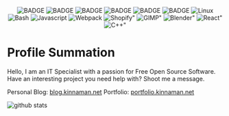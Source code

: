 <div id="badges">
<p align="center">
<img alt="BADGE" src="://img.shields.io/badge/NGINX-009639?logo=nginx&logoColor=white&style=for-the-badge" />
<img alt="BADGE" src="://img.shields.io/badge/Python-3776AB?logo=python&logoColor=white&style=for-the-badge" />
<img alt="BADGE" src="://img.shields.io/badge/HTML-E34F26?logo=html5&logoColor=white&style=for-the-badge" />
<img alt="BADGE" src="://img.shields.io/badge/Bootstrap-7952B3?logo=bootstrap&logoColor=white&style=for-the-badge" />
<img alt="BADGE" src="://img.shields.io/badge/Jekyll-CC0000?logo=jekyll&logoColor=white&style=for-the-badge" />
<img alt="BADGE" src="://img.shields.io/badge/MySQL-4479A1?logo=mysql&logoColor=white&style=for-the-badge" />
<img alt="Linux" src="https://img.shields.io/badge/Debian-A81D33?logo=debian&logoColor=white&style=for-the-badge" />
<img alt="Bash" src="https://img.shields.io/badge/Bash-4EAA25?logo=gnubash&logoColor=white&style=for-the-badge" />
<img alt="Javascript" src="https://img.shields.io/badge/JavaScript-gray?logo=javascript&logoColor=F7DF1E&style=for-the-badge" />
<img alt="Webpack" src="https://img.shields.io/badge/Webpack-logoColor?logo=webpack&logoColor=white&style=for-the-badge" />
<img alt=Shopify" src="https://img.shields.io/badge/Shopify-7AB55C?logo=shopify&logoColor=white&style=for-the-badge" />
<img alt=GIMP" src="https://img.shields.io/badge/GIMP-5C5543?logo=gimp&logoColor=white&style=for-the-badge" />
<img alt=Blender" src="https://img.shields.io/badge/Blender-F5792A?logo=blender&logoColor=white&style=for-the-badge" />
<img alt=React" src="https://img.shields.io/badge/React-61DAFB?logo=react&logoColor=white&style=for-the-badge" />
<img alt=C++" src="https://img.shields.io/badge/C++-00599C?logo=c%2b%2b&logoColor=white&style=for-the-badge" />
</p>
</div>

# Profile Summation
Hello, I am an IT Specialist with a passion for Free Open Source Software. Have an interesting project you need help with? Shoot me a message. 

Personal Blog: [blog.kinnaman.net](blog.kinnaman.net)
Portfolio:		[portfolio.kinnaman.net](portfolio.kinnaman.net)

<p align="left">
<img alt="github stats" src="https://github-readme-stats.vercel.app/api?username=kinnaman">
</p>

